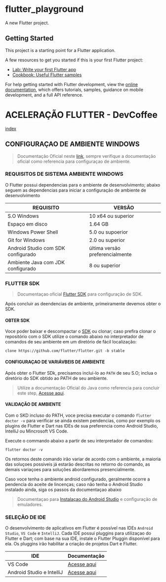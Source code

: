 # flutter_playground

A new Flutter project.

## Getting Started

This project is a starting point for a Flutter application.

A few resources to get you started if this is your first Flutter project:

- [Lab: Write your first Flutter app](https://docs.flutter.dev/get-started/codelab)
- [Cookbook: Useful Flutter samples](https://docs.flutter.dev/cookbook)

For help getting started with Flutter development, view the
[online documentation](https://docs.flutter.dev/), which offers tutorials,
samples, guidance on mobile development, and a full API reference.

# ACELERAÇÃO FLUTTER - DevCoffee

[index](../README.md)

## CONFIGURAÇAO DE AMBIENTE WINDOWS

> Documentação Oficial neste [link](https://docs.flutter.dev/get-started/install/windows), sempre verifique a documentação oficial como referencia para configuraçao de ambiente.

### REQUISITOS DE SISTEMA AMBIENTE WINDOWS

O Flutter possui dependencias para o ambiente de desenvolvimento; abaixo seguem as dependencias para iniciar a configuração de ambiente de desenvolvimento

REQUISITO | VERSÃO
-- | --
S.O Windows | 10 x64 ou superior
Espaço em disco | 1.64 GB
Windows Power Shell | 5.0 ou supoerior
Git for Windows | 2.0 ou superior
Android Studio com SDK configurado | última versão preferencialmente
Ambiente Java com JDK configurado | 8 ou superior

### FLUTTER SDK

> Documentaçao oficial [Flutter SDK](https://docs.flutter.dev/get-started/install/windows#get-the-flutter-sdk) para configuração de SDK.

Após concluir as deendencias de ambiente, primeiramente devemos obter o SDK.

#### OBTER SDK
Voce poder baixar e descompactar o [SDK](https://storage.googleapis.com/flutter_infra_release/releases/stable/windows/flutter_windows_3.3.2-stable.zip) ou clonar; caso prefira clonar o repositório com o SDK utilize o comando abaixo no interpretador de comandos de seu ambiente em um diretório de fácil localização:

```shell
clone https://github.com/flutter/flutter.git -b stable
```

#### CONFIGURAÇAO DE VARIÁVBEIS DE AMBIENTE

Após obter o Flutter SDk, precisamos inclui-lo ao `PATH` de seu S.O; inclua o diretório do SDK obtido ao PATH de seu ambiente.

> Utilize a documentação Oficial do Java como referencia para concluir este step, [Acesse aqui](https://www.java.com/pt-BR/download/help/path_pt-br.html).

#### VALIDAÇÃO DE AMBIENTE

Com o SKD incluso do PATH, voce precisa executar o comando `flutter doctor -v` para verificar se ainda existem pendencias, como por exemplo os plugins de Flutter e Dart nas IDEs de sua preferencia como Android Studio, IntelliJ ou Mincrosoft VS Code. 

Execute o commando abaixo a partir de seu interpretador de comandos:

```shell
flutter doctor -v
```

Os retornos deste comando irão variar de acordo com o ambiente, a maioria das soluçoes possíveis já estarão descritas no retorno do comando, as demais variaçoes para soluções abordaremos presencialmente.

Caso voce tenha o ambiente android configurado, geralmente ocorre a pendencia do aceite de lincenças; caso não tenha o Android Studio instalado ainda, siga os passos da documentaçao abaixo

> Documentaçao para [Instalaçao do Android Studio](https://docs.flutter.dev/get-started/install/windows#android-setup) e configuração de emuladores.

### SELEÇÃO DE IDE

O desenvolvimento de aplicativos em Flutter é possível nas IDEs `Android Studio`, `VS Code` e `IntelliJ`. Cada IDE possui pluggins para utilizaçao do Flutter e Dart; com base na sua IDE, instale o Flutter Pluggin disponível para ela. Os pluggins irão habilitar a criação de projetos Dart e Flutter.

IDE | Documentação
 -- | --
VS Code | [Acesse aqui](https://docs.flutter.dev/get-started/editor)
Android Studio e IntelliJ | [Acesse aqui](https://docs.flutter.dev/get-started/editor?tab=androidstudio)
